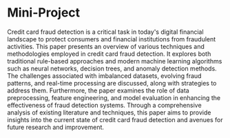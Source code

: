 # Mini-Project
Credit card fraud detection is a critical task in today's digital financial landscape to protect consumers and financial institutions from fraudulent activities. This paper presents an overview of various techniques and methodologies employed in credit card fraud detection. It explores both traditional rule-based approaches and modern machine learning algorithms such as neural networks, decision trees, and anomaly detection methods. The challenges associated with imbalanced datasets, evolving fraud patterns, and real-time processing are discussed, along with strategies to address them. Furthermore, the paper examines the role of data preprocessing, feature engineering, and model evaluation in enhancing the effectiveness of fraud detection systems. Through a comprehensive analysis of existing literature and techniques, this paper aims to provide insights into the current state of credit card fraud detection and avenues for future research and improvement.
